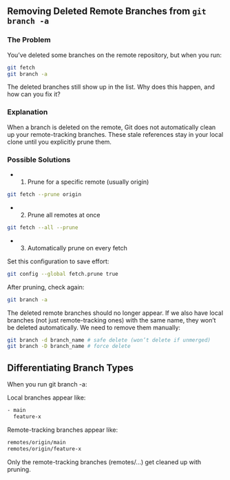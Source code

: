 ## Removing Deleted Remote Branches from `git branch -a`

### The Problem

You’ve deleted some branches on the remote repository, but when you run:

```bash
git fetch
git branch -a
```

The deleted branches still show up in the list.
Why does this happen, and how can you fix it?

### Explanation

When a branch is deleted on the remote, Git does not automatically clean up your remote-tracking branches.
These stale references stay in your local clone until you explicitly prune them.

### Possible Solutions

- 1. Prune for a specific remote (usually origin)

```bash
git fetch --prune origin
```

- 2. Prune all remotes at once

```bash
git fetch --all --prune
```

- 3. Automatically prune on every fetch

Set this configuration to save effort:

```bash
git config --global fetch.prune true
```

After pruning, check again:

```bash
git branch -a
```

The deleted remote branches should no longer appear.
If we also have local branches (not just remote-tracking ones) with the same name,
they won’t be deleted automatically. We need to remove them manually:

```bash
git branch -d branch_name # safe delete (won’t delete if unmerged)
git branch -D branch_name # force delete
```

## Differentiating Branch Types

When you run git branch -a:

Local branches appear like:

```bash
- main
  feature-x
```

Remote-tracking branches appear like:

```bash
remotes/origin/main
remotes/origin/feature-x
```

Only the remote-tracking branches (remotes/...) get cleaned up with pruning.
